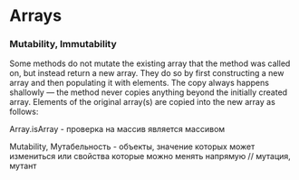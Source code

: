 # Arrays

### Mutability, Immutability

Some methods do not mutate the existing array that the method was called on, but instead return a new array. They do so by first constructing a new array and then populating it with elements. The copy always happens shallowly — the method never copies anything beyond the initially created array. Elements of the original array(s) are copied into the new array as follows:

Array.isArray - проверка на массив является массивом

Mutability, Мутабельность - объекты, значение которых может измениться или свойства которые можно менять напрямую
// мутация, мутант

